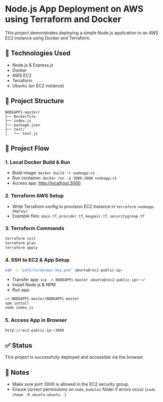 
# Node.js App Deployment on AWS using Terraform and Docker

This project demonstrates deploying a simple Node.js application to an AWS EC2 instance using Docker and Terraform.

## 🔧 Technologies Used

- Node.js & Express.js
- Docker
- AWS EC2
- Terraform
- Ubuntu (on EC2 instance)

## 📁 Project Structure

```
NODEAPP1-master/
├── Dockerfile
├── index.js
├── package.json
├── test/
│   └── test.js
```

## 🚀 Project Flow

### 1. **Local Docker Build & Run**
- Build image: `docker build -t nodeapp:v1 .`
- Run container: `docker run -p 3000:3000 nodeapp:v1`
- Access app: [http://localhost:3000](http://localhost:3000)

### 2. **Terraform AWS Setup**
- Write Terraform config to provision EC2 instance in `terraform-nodeapp-deploy/`
- Example files: `main.tf`, `provider.tf`, `keypair.tf`, `securitygroup.tf`

### 3. **Terraform Commands**
```bash
terraform init
terraform plan
terraform apply
```

### 4. **SSH to EC2 & App Setup**
```bash
ssh -i "path/to/devops-key.pem" ubuntu@<ec2-public-ip>
```
- Transfer app: `scp -r NODEAPP1-master ubuntu@<ec2-public-ip>:~/`
- Install Node.js & NPM
- Run app:
```bash
cd NODEAPP1-master/NODEAPP1-master
npm install
node index.js
```

### 5. **Access App in Browser**
```bash
http://<ec2-public-ip>:3000
```

## ✅ Status

This project is successfully deployed and accessible via the browser.

## 📌 Notes

- Make sure port 3000 is allowed in the EC2 security group.
- Ensure correct permissions on `node_modules` folder if errors occur (`sudo chown -R ubuntu:ubuntu .`)
